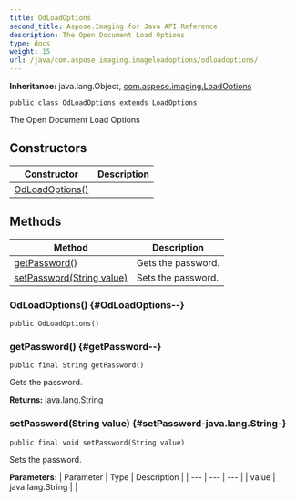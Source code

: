 ```yaml
---
title: OdLoadOptions
second_title: Aspose.Imaging for Java API Reference
description: The Open Document Load Options
type: docs
weight: 15
url: /java/com.aspose.imaging.imageloadoptions/odloadoptions/
---
```

**Inheritance:**
java.lang.Object, [com.aspose.imaging.LoadOptions](../../com.aspose.imaging/loadoptions)
```
public class OdLoadOptions extends LoadOptions
```

The Open Document Load Options
## Constructors

| Constructor | Description |
| --- | --- |
| [OdLoadOptions()](#OdLoadOptions--) |  |
## Methods

| Method | Description |
| --- | --- |
| [getPassword()](#getPassword--) | Gets the password. |
| [setPassword(String value)](#setPassword-java.lang.String-) | Sets the password. |
### OdLoadOptions() {#OdLoadOptions--}
```
public OdLoadOptions()
```


### getPassword() {#getPassword--}
```
public final String getPassword()
```


Gets the password.

**Returns:**
java.lang.String
### setPassword(String value) {#setPassword-java.lang.String-}
```
public final void setPassword(String value)
```


Sets the password.

**Parameters:**
| Parameter | Type | Description |
| --- | --- | --- |
| value | java.lang.String |  |

